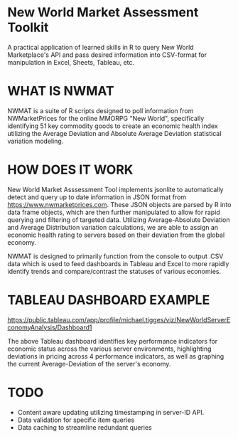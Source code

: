 # New World Market Assessment Toolkit
A practical application of learned skills in R to query New World Marketplace's API and pass desired information into CSV-format for manipulation in Excel, Sheets, Tableau, etc. 

# WHAT IS NWMAT
NWMAT is a suite of R scripts designed to poll information from NWMarketPrices for the online MMORPG "New World", specifically identifying 51 key commodity goods to create an economic health index utilizing the Average Deviation and Absolute Average Deviation statistical variation modeling. 

# HOW DOES IT WORK
New World Market Asssessment Tool implements jsonlite to automatically detect and query up to date information in JSON format from https://www.nwmarketprices.com. These JSON objects are parsed by R into data frame objects, which are then further manipulated to allow for rapid querying and filtering of targeted data. Utilizing Average-Absolute Deviation and Average Distribution variation calculations, we are able to assign an economic health rating to servers based on their deviation from the global economy. 

NWMAT is designed to primarily function from the console to output .CSV data which is used to feed dashboards in Tableau and Excel to more rapidly identify trends and compare/contrast the statuses of various economies. 

# TABLEAU DASHBOARD EXAMPLE

https://public.tableau.com/app/profile/michael.tigges/viz/NewWorldServerEconomyAnalysis/Dashboard1

The above Tableau dashboard identifies key performance indicators for economic status across the various server environments, highlighting deviations in pricing across 4 performance indicators, as well as graphing the current Average-Deviation of the server's economy. 

# TODO
- Content aware updating utilizing timestamping in server-ID API. 
- Data validation for specific item queries
- Data caching to streamline redundant queries
